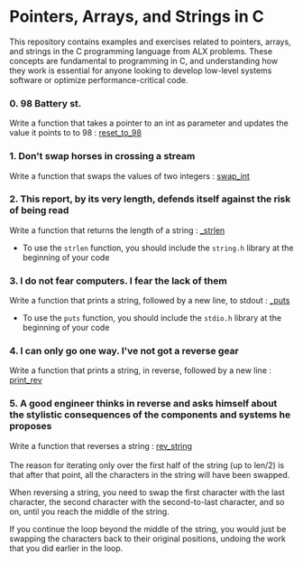 # Pointers, Arrays, and Strings in C

This repository contains examples and exercises related to pointers, arrays, and strings in the C programming language from ALX problems. These concepts are fundamental to programming in C, and understanding how they work is essential for anyone looking to develop low-level systems software or optimize performance-critical code.

### 0. 98 Battery st. 
Write a function that takes a pointer to an int as parameter and updates the value it points to to 98 : [reset_to_98](0x05-pointers_arrays_strings/0-reset_to_98.c)

### 1. Don't swap horses in crossing a stream 
Write a function that swaps the values of two integers : [swap_int](0x05-pointers_arrays_strings/1-swap.c)

### 2. This report, by its very length, defends itself against the risk of being read
Write a function that returns the length of a string : [_strlen](0x05-pointers_arrays_strings/2-strlen.c)
 - To use the `strlen` function, you should include the `string.h` library at the beginning of your code 

### 3. I do not fear computers. I fear the lack of them 
Write a function that prints a string, followed by a new line, to stdout : [_puts](0x05-pointers_arrays_strings/3-puts.c)<br>
 - To use the `puts` function, you should include the `stdio.h` library at the beginning of your code 

### 4. I can only go one way. I've not got a reverse gear 
Write a function that prints a string, in reverse, followed by a new line : [print_rev](0x05-pointers_arrays_strings/4-print_rev.c)

### 5. A good engineer thinks in reverse and asks himself about the stylistic consequences of the components and systems he proposes 
Write a function that reverses a string : [rev_string](0x05-pointers_arrays_strings/5-rev_string.c) <br> <br>
The reason for iterating only over the first half of the string (up to len/2) is that after that point, all the characters in the string will have been swapped.<br>

When reversing a string, you need to swap the first character with the last character, the second character with the second-to-last character, and so on, until you reach the middle of the string.<br>

If you continue the loop beyond the middle of the string, you would just be swapping the characters back to their original positions, undoing the work that you did earlier in the loop.
